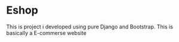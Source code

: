 # Eshop
This is project i developed using pure Django and Bootstrap. This is basically a E-commerse website
